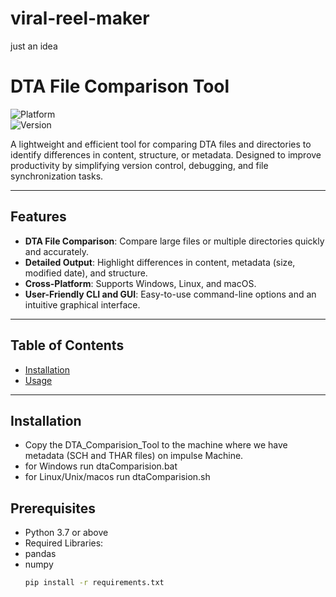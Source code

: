 # viral-reel-maker
just an idea 


# DTA File Comparison Tool  
 
![Platform](https://img.shields.io/badge/platform-Windows%20%7C%20Linux%20%7C%20macOS-lightgrey)  
![Version](https://img.shields.io/badge/version-1.0.0-brightgreen)  

A lightweight and efficient tool for comparing DTA files and directories to identify differences in content, structure, or metadata. Designed to improve productivity by simplifying version control, debugging, and file synchronization tasks.  

---

## Features  

- **DTA File Comparison**: Compare large files or multiple directories quickly and accurately.  
- **Detailed Output**: Highlight differences in content, metadata (size, modified date), and structure.  
- **Cross-Platform**: Supports Windows, Linux, and macOS.  
- **User-Friendly CLI and GUI**: Easy-to-use command-line options and an intuitive graphical interface.  

---

## Table of Contents  

- [Installation](#installation)  
- [Usage](#Prerequisites)  


---

## Installation  
- Copy the DTA_Comparision_Tool to the machine where we have metadata (SCH and THAR files) on impulse Machine.
- for Windows run dtaComparision.bat
- for Linux/Unix/macos run dtaComparision.sh

## Prerequisites  
- Python 3.7 or above  
- Required Libraries:
- pandas
- numpy  
  ```bash
  pip install -r requirements.txt

